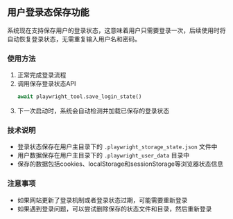 ## 用户登录态保存功能

系统现在支持保存用户的登录状态，这意味着用户只需要登录一次，后续使用时将自动恢复登录状态，无需重复输入用户名和密码。

### 使用方法

1. 正常完成登录流程
2. 调用保存登录状态API
   ```python
   await playwright_tool.save_login_state()
   ```
3. 下一次启动时，系统会自动检测并加载已保存的登录状态

### 技术说明

- 登录状态保存在用户主目录下的 `.playwright_storage_state.json` 文件中
- 用户数据保存在用户主目录下的 `.playwright_user_data` 目录中
- 保存的数据包括cookies、localStorage和sessionStorage等浏览器状态信息

### 注意事项

- 如果网站更新了登录机制或者登录状态过期，可能需要重新登录
- 如果遇到登录问题，可以尝试删除保存的状态文件和目录，然后重新登录 